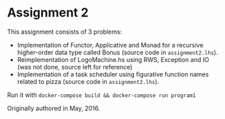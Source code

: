# Assignment 2

This assignment consists of 3 problems:

- Implementation of Functor, Applicative and Monad for a recursive higher-order data type called Bonus (source code in `assignment2.lhs`).
- Reimplementation of LogoMachine.hs using RWS, Exception and IO (was not done, source left for reference)
- Implementation of a task scheduler using figurative function names related to pizza (source code in `assignment2.lhs`).

Run it with `docker-compose build && docker-compose run program1`

Originally authored in May, 2016.
